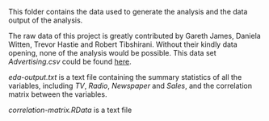 This folder contains the data used to generate the analysis and the data output of the analysis.

The raw data of this project is greatly contributed by Gareth James, Daniela Witten, Trevor Hastie and Robert Tibshirani. Without their kindly data opening, none of the analysis would be possible. This data set *Advertising.csv* could be found [here](http://www-bcf.usc.edu/~gareth/ISL/Advertising.csv).


*eda-output.txt* is a text file containing the summary statistics of all the variables, including *TV*, *Radio*, *Newspaper* and *Sales*, and the correlation matrix between the variables.


*correlation-matrix.RData* is a text file